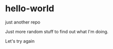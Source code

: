 hello-world
===========

just another repo

Just more random stuff to find out what I'm doing.

Let's try again

